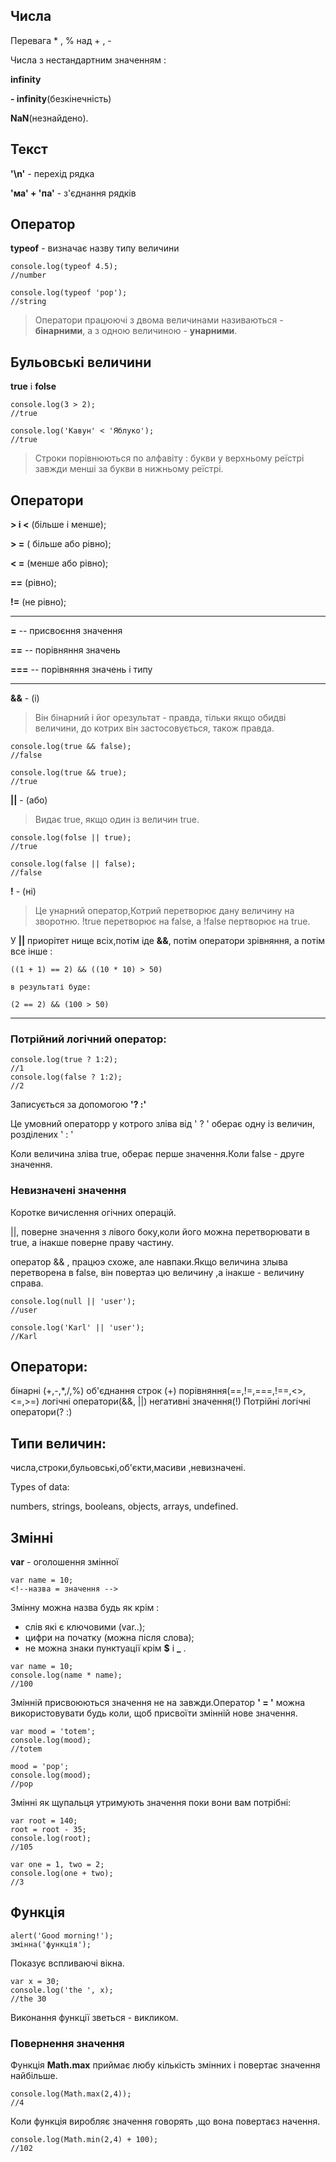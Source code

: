 ## Числа
Перевага * , % над + , -

Числа з нестандартним значенням :

**infinity**

 **- infinity**(безкінечність)

  **NaN**(незнайдено).

## Текст
**'\n'** - перехід рядка

**'ма' + 'па'** - з'єднання рядків

## Оператор
**typeof** - визначає назву типу величини
```
console.log(typeof 4.5);
//number

console.log(typeof 'pop');
//string
```
>Оператори працюючі з двома величинами називаються - **бінарними**, а з одною величиною - **унарними**.

## Бульовські величини
**true** і **folse**
```
console.log(3 > 2);
//true

console.log('Кавун' < 'Яблуко');
//true
```
>Строки порівнюються по алфавіту : букви у верхньому реїстрі завжди менші за букви в нижньому реїстрі.

## Оператори
**> i <** (більше і менше);

**> =** ( більше або рівно);

**< =** (менше або рівно);

**==** (рівно);

**!=** (не рівно);
***
**=** -- присвоєння значення

**==** -- порівняння значень

**===** -- порівняння значень і типу
***
**&&** - (і)
>Він бінарний і йог орезультат - правда, тільки якщо обидві величини, до котрих він застосовується, також правда.
```
console.log(true && false);
//false

console.log(true && true);
//true
```
**||** - (або)
>Видає true, якщо один із величин true.
```
console.log(folse || true);
//true

console.log(false || false);
//false
```
**!** - (ні)
>Це унарний оператор,Котрий перетворює дану величину на зворотню. 
!true перетворює на false, а !false пертворює на true.

У **||** приорітет нище всіх,потім іде **&&**, потім оператори зрівняння, а потім все інше :
```
((1 + 1) == 2) && ((10 * 10) > 50)

в результаті буде:

(2 == 2) && (100 > 50)
```
***
### Потрійний логічний оператор:
```
console.log(true ? 1:2);
//1
console.log(false ? 1:2);
//2
```
Записується за допомогою **'? :'**

Це умовний операторр у котрого зліва від ' ? ' оберає одну із величин, розділених ' : ' 

Коли величина зліва true, оберає перше значення.Коли false - друге значення.
### Невизначені значення 
Коротке вичислення огічних операцій.

||, поверне значення з лівого боку,коли його можна перетворювати в true, а інакше поверне праву частину.

оператор && , працюэ схоже, але навпаки.Якщо величина злыва перетворена в false, він повертаэ цю величину ,а інакше - величину справа.
```
console.log(null || 'user');
//user

console.log('Karl' || 'user');
//Karl
```
## Оператори:
бінарні (+,-,*,/,%)
об'єднання строк (+)
порівняння(==,!=,===,!==,<>,<=,>=)
логічні оператори(&&, ||)
негативні значення(!)
Потрійні логічні оператори(? :)
## Типи величин:
числа,строки,бульовські,об'єкти,масиви ,невизначені.

Types of data:

numbers, strings, booleans, objects, arrays, undefined.

## Змінні
**var** - оголошення змінної
```
var name = 10;
<!--назва = значення -->
```

Змінну можна назва будь як крім :
- слів які є ключовими (var..);
- цифри на початку (можна після слова);
- не можна знаки пунктуації крім **$** i **_** .
```
var name = 10;
console.log(name * name);
//100
```
Змінній присвоюються значення не на завжди.Оператор **' = '** можна використовувати будь коли, щоб присвоїти змінній нове значення.
```
var mood = 'totem';
console.log(mood);
//totem

mood = 'pop';
console.log(mood);
//pop
```
Змінні як щупальця утримують значення поки вони вам потрібні:
```
var root = 140;
root = root - 35;
console.log(root);
//105

var one = 1, two = 2;
console.log(one + two);
//3
```
## Функція
```
alert('Good morning!');
змінна('функція');
```
Показує вспливаючі вікна.
```
var x = 30;
console.log('the ', x);
//the 30
```
Виконання функції зветься - викликом.

### Повернення значення
Функція **Math.max** приймає любу кількість змінних і повертає значення найбільше.
```
console.log(Math.max(2,4));
//4
```
Коли функція виробляє значення говорять ,що вона повертаєз начення.
```
console.log(Math.min(2,4) + 100);
//102
```
